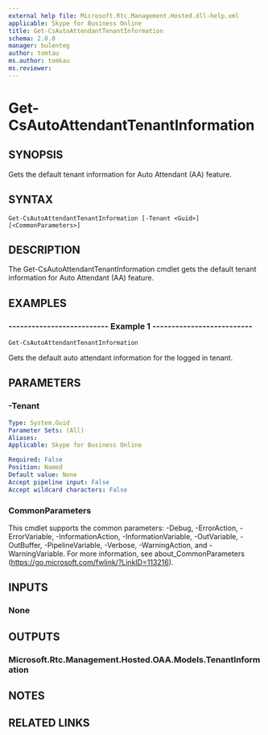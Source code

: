 ```yaml
---
external help file: Microsoft.Rtc.Management.Hosted.dll-help.xml
applicable: Skype for Business Online
title: Get-CsAutoAttendantTenantInformation
schema: 2.0.0
manager: bulenteg
author: tomtau
ms.author: tomkau
ms.reviewer:
---
```


# Get-CsAutoAttendantTenantInformation

## SYNOPSIS
Gets the default tenant information for Auto Attendant (AA) feature.

## SYNTAX

```
Get-CsAutoAttendantTenantInformation [-Tenant <Guid>] [<CommonParameters>]
```

## DESCRIPTION
The Get-CsAutoAttendantTenantInformation cmdlet gets the default tenant information for Auto Attendant (AA) feature.

## EXAMPLES

### -------------------------- Example 1 --------------------------
```
Get-CsAutoAttendantTenantInformation
```

Gets the default auto attendant information for the logged in tenant.


## PARAMETERS

### -Tenant

```yaml
Type: System.Guid
Parameter Sets: (All)
Aliases:
Applicable: Skype for Business Online

Required: False
Position: Named
Default value: None
Accept pipeline input: False
Accept wildcard characters: False
```

### CommonParameters
This cmdlet supports the common parameters: -Debug, -ErrorAction, -ErrorVariable, -InformationAction, -InformationVariable, -OutVariable, -OutBuffer, -PipelineVariable, -Verbose, -WarningAction, and -WarningVariable. For more information, see about_CommonParameters (https://go.microsoft.com/fwlink/?LinkID=113216).

## INPUTS

### None

## OUTPUTS

### Microsoft.Rtc.Management.Hosted.OAA.Models.TenantInformation

## NOTES

## RELATED LINKS

